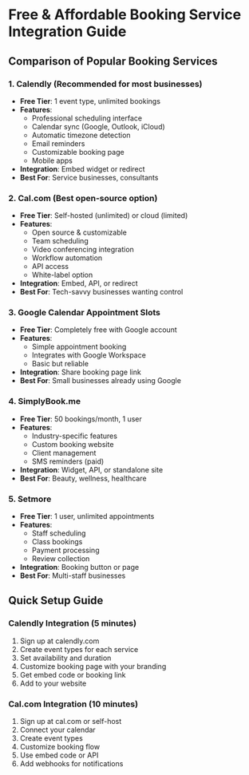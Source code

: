 # Free & Affordable Booking Service Integration Guide

## Comparison of Popular Booking Services

### 1. **Calendly** (Recommended for most businesses)
- **Free Tier**: 1 event type, unlimited bookings
- **Features**: 
  - Professional scheduling interface
  - Calendar sync (Google, Outlook, iCloud)
  - Automatic timezone detection
  - Email reminders
  - Customizable booking page
  - Mobile apps
- **Integration**: Embed widget or redirect
- **Best For**: Service businesses, consultants

### 2. **Cal.com** (Best open-source option)
- **Free Tier**: Self-hosted (unlimited) or cloud (limited)
- **Features**:
  - Open source & customizable
  - Team scheduling
  - Video conferencing integration
  - Workflow automation
  - API access
  - White-label option
- **Integration**: Embed, API, or redirect
- **Best For**: Tech-savvy businesses wanting control

### 3. **Google Calendar Appointment Slots**
- **Free Tier**: Completely free with Google account
- **Features**:
  - Simple appointment booking
  - Integrates with Google Workspace
  - Basic but reliable
- **Integration**: Share booking page link
- **Best For**: Small businesses already using Google

### 4. **SimplyBook.me**
- **Free Tier**: 50 bookings/month, 1 user
- **Features**:
  - Industry-specific features
  - Custom booking website
  - Client management
  - SMS reminders (paid)
- **Integration**: Widget, API, or standalone site
- **Best For**: Beauty, wellness, healthcare

### 5. **Setmore**
- **Free Tier**: 1 user, unlimited appointments
- **Features**:
  - Staff scheduling
  - Class bookings
  - Payment processing
  - Review collection
- **Integration**: Booking button or page
- **Best For**: Multi-staff businesses

## Quick Setup Guide

### Calendly Integration (5 minutes)
1. Sign up at calendly.com
2. Create event types for each service
3. Set availability and duration
4. Customize booking page with your branding
5. Get embed code or booking link
6. Add to your website

### Cal.com Integration (10 minutes)
1. Sign up at cal.com or self-host
2. Connect your calendar
3. Create event types
4. Customize booking flow
5. Use embed code or API
6. Add webhooks for notifications